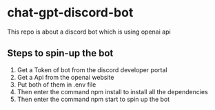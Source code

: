 # chat-gpt-discord-bot
This repo is about a discord bot which is using openai api

## Steps to spin-up the bot
1. Get a Token of bot from the discord developer portal
2. Get a Api from the openai website
3. Put both of them in .env file
4. Then enter the command npm install to install all the dependencies
5. Then enter the command npm start to spin up the bot
